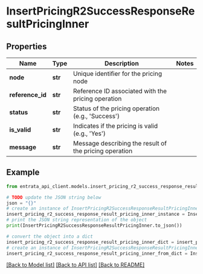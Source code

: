 # InsertPricingR2SuccessResponseResultPricingInner


## Properties

Name | Type | Description | Notes
------------ | ------------- | ------------- | -------------
**node** | **str** | Unique identifier for the pricing node | 
**reference_id** | **str** | Reference ID associated with the pricing operation | 
**status** | **str** | Status of the pricing operation (e.g., &#39;Success&#39;) | 
**is_valid** | **str** | Indicates if the pricing is valid (e.g., &#39;Yes&#39;) | 
**message** | **str** | Message describing the result of the pricing operation | 

## Example

```python
from entrata_api_client.models.insert_pricing_r2_success_response_result_pricing_inner import InsertPricingR2SuccessResponseResultPricingInner

# TODO update the JSON string below
json = "{}"
# create an instance of InsertPricingR2SuccessResponseResultPricingInner from a JSON string
insert_pricing_r2_success_response_result_pricing_inner_instance = InsertPricingR2SuccessResponseResultPricingInner.from_json(json)
# print the JSON string representation of the object
print(InsertPricingR2SuccessResponseResultPricingInner.to_json())

# convert the object into a dict
insert_pricing_r2_success_response_result_pricing_inner_dict = insert_pricing_r2_success_response_result_pricing_inner_instance.to_dict()
# create an instance of InsertPricingR2SuccessResponseResultPricingInner from a dict
insert_pricing_r2_success_response_result_pricing_inner_from_dict = InsertPricingR2SuccessResponseResultPricingInner.from_dict(insert_pricing_r2_success_response_result_pricing_inner_dict)
```
[[Back to Model list]](../README.md#documentation-for-models) [[Back to API list]](../README.md#documentation-for-api-endpoints) [[Back to README]](../README.md)


